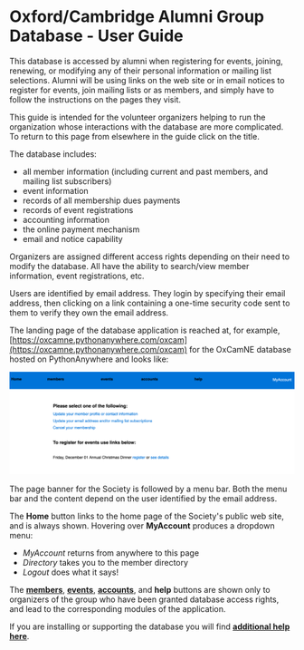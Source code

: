 # Oxford/Cambridge Alumni Group Database - User Guide

This database is accessed by alumni when registering for events, joining, renewing, or modifying any of their personal information or mailing list selections. Alumni will be using links on the web site or in email notices to register for events, join mailing lists or as members, and simply have to follow the instructions on the pages they visit.

This guide is intended for the volunteer organizers helping to run the organization whose interactions with the database are more complicated. To return to this page from elsewhere in the guide click on the title.

The database includes:

- all member information (including current and past members, and mailing list subscribers)
- event information
- records of all membership dues payments
- records of event registrations
- accounting information
- the online payment mechanism
- email and notice capability

Organizers are assigned different access rights depending on their need to modify the database. All have the ability to search/view member information, event registrations, etc.

Users are identified by email address. They login by specifying their email address, then clicking on a link containing a one-time security code sent to them to verify they own the email address.

The landing page of the database application is reached at, for example, [https://oxcamne.pythonanywhere.com/oxcam](https://oxcamne.pythonanywhere.com/oxcam) for the OxCamNE database hosted on PythonAnywhere and looks like:

![index](images/index.png)

The page banner for the Society is followed by a menu bar. Both the menu bar and the content depend on the user identified by the email address.

The **Home** button links to the home page of the Society's public web site, and is always shown. Hovering over **MyAccount** produces a dropdown menu:

- *MyAccount* returns from anywhere to this page
- *Directory* takes you to the member directory
- *Logout* does what it says!

The [**members**](members), [**events**,](events.md) [**accounts**](accounts.md), and **help** buttons are shown only to organizers of the group who have been granted database access rights, and lead to the corresponding modules of the application.

If you are installing or supporting the database you will find [**additional help here**](support.md).
